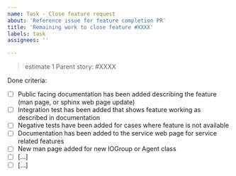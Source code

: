 ```yaml
---
name: Task - Close feature request
about: 'Reference issue for feature completion PR'
title: 'Remaining work to close feature #XXXX'
labels: task
assignees: ''

---
```

> estimate 1
Parent story: #XXXX

Done criteria:

- [ ] Public facing documentation has been added describing the
      feature (man page, or sphinx web page update)
- [ ] Integration test has been added that shows feature working as
      described in documentation
- [ ] Negative tests have been added for cases where feature is not
      available
- [ ] Documentation has been added to the service web page for service
      related features
- [ ] New man page added for new IOGroup or Agent class
- [ ] [...]
- [ ] [...]
